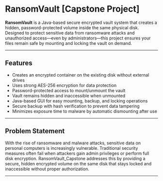 # RansomVault [Capstone Project]

**RansomVault** is a Java-based secure encrypted vault system that creates a hidden, password-protected volume inside the same physical disk. Designed to protect sensitive data from ransomware attacks and unauthorized access—even by administrators—this project ensures your files remain safe by mounting and locking the vault on demand.

---

## Features

- Creates an encrypted container on the existing disk without external drives  
- Uses strong AES-256 encryption for data protection  
- Password-protected access to mount/unmount the vault  
- Vault remains hidden and inaccessible when unmounted  
- Java-based GUI for easy mounting, backup, and locking operations  
- Secure backup with hash verification to prevent data tampering  
- Minimizes exposure time to malware by automatic dismounting after use  

---

## Problem Statement

With the rise of ransomware and malware attacks, sensitive data on personal computers is increasingly vulnerable. Traditional security measures often fail when attackers gain admin privileges or perform full disk encryption. RansomVault_Capstone addresses this by providing a secure, hidden encrypted volume on the same disk that stays locked and inaccessible without proper authorization.

---
